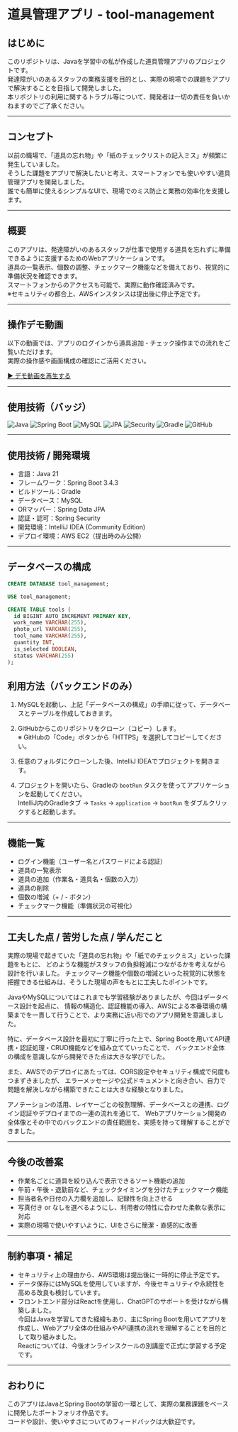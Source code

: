 # 道具管理アプリ - tool-management

## はじめに

このリポジトリは、Javaを学習中の私が作成した道具管理アプリのプロジェクトです。  
発達障がいのあるスタッフの業務支援を目的とし、実際の現場での課題をアプリで解決することを目指して開発しました。  
本リポジトリの利用に関するトラブル等について、開発者は一切の責任を負いかねますのでご了承ください。

---

## コンセプト

以前の職場で、「道具の忘れ物」や「紙のチェックリストの記入ミス」が頻繁に発生していました。  
そうした課題をアプリで解決したいと考え、スマートフォンでも使いやすい道具管理アプリを開発しました。  
誰でも簡単に使えるシンプルなUIで、現場でのミス防止と業務の効率化を支援します。

---

## 概要

このアプリは、発達障がいのあるスタッフが仕事で使用する道具を忘れずに準備できるように支援するためのWebアプリケーションです。  
道具の一覧表示、個数の調整、チェックマーク機能などを備えており、視覚的に準備状況を確認できます。  
スマートフォンからのアクセスも可能で、実際に動作確認済みです。  
※セキュリティの都合上、AWSインスタンスは提出後に停止予定です。

---

## 操作デモ動画

以下の動画では、アプリのログインから道具追加・チェック操作までの流れをご覧いただけます。  
実際の操作感や画面構成の確認にご活用ください。

[▶ デモ動画を再生する](https://github.com/Hiroyuki-12/tool-management-backend/issues/1#issuecomment-2753216448)

---

## 使用技術（バッジ）

![Java](https://img.shields.io/badge/Language-Java%2021-007396?logo=java&logoColor=white)
![Spring Boot](https://img.shields.io/badge/Framework-Spring%20Boot%203.4.3-6DB33F?logo=springboot)
![MySQL](https://img.shields.io/badge/Database-MySQL-4479A1?logo=mysql&logoColor=white)
![JPA](https://img.shields.io/badge/ORM-Spring%20Data%20JPA-000000?logo=hibernate&logoColor=white)
![Security](https://img.shields.io/badge/Security-Spring%20Security-6DB33F?logo=springsecurity)
![Gradle](https://img.shields.io/badge/Build-Gradle-02303A?logo=gradle&logoColor=white)
![GitHub](https://img.shields.io/badge/Repo-GitHub-181717?logo=github)

---

## 使用技術 / 開発環境

- 言語：Java 21
- フレームワーク：Spring Boot 3.4.3
- ビルドツール：Gradle
- データベース：MySQL
- ORマッパー：Spring Data JPA
- 認証・認可：Spring Security
- 開発環境：IntelliJ IDEA (Community Edition)
- デプロイ環境：AWS EC2（提出時のみ公開）

---


## データベースの構成

```sql
CREATE DATABASE tool_management;

USE tool_management;

CREATE TABLE tools (
  id BIGINT AUTO_INCREMENT PRIMARY KEY,
  work_name VARCHAR(255),
  photo_url VARCHAR(255),
  tool_name VARCHAR(255),
  quantity INT,
  is_selected BOOLEAN,
  status VARCHAR(255)
);

```

## 利用方法（バックエンドのみ）
1. MySQLを起動し、上記「データベースの構成」の手順に従って、データベースとテーブルを作成しておきます。

2. GitHubからこのリポジトリをクローン（コピー）します。  
   ※ GitHubの「Code」ボタンから「HTTPS」を選択してコピーしてください。

3. 任意のフォルダにクローンした後、IntelliJ IDEAでプロジェクトを開きます。

4. プロジェクトを開いたら、Gradleの `bootRun` タスクを使ってアプリケーションを起動してください。  
   IntelliJ内のGradleタブ → `Tasks` → `application` → `bootRun` をダブルクリックすると起動します。

---

## 機能一覧

- ログイン機能（ユーザー名とパスワードによる認証）
- 道具の一覧表示
- 道具の追加（作業名・道具名・個数の入力）
- 道具の削除
- 個数の増減（+ / - ボタン）
- チェックマーク機能（準備状況の可視化）

---

## 工夫した点 / 苦労した点 / 学んだこと

実際の現場で起きていた「道具の忘れ物」や「紙でのチェックミス」といった課題をもとに、
どのような機能がスタッフの負担軽減につながるかを考えながら設計を行いました。
チェックマーク機能や個数の増減といった視覚的に状態を把握できる仕組みは、そうした現場の声をもとに工夫したポイントです。

JavaやMySQLについてはこれまでも学習経験がありましたが、今回はデータベース設計を起点に、
情報の構造化、認証機能の導入、AWSによる本番環境の構築までを一貫して行うことで、より実務に近い形でのアプリ開発を意識しました。

特に、データベース設計を最初に丁寧に行った上で、Spring Bootを用いてAPI連携・認証処理・CRUD機能などを組み立てていったことで、
バックエンド全体の構成を意識しながら開発できた点は大きな学びでした。

また、AWSでのデプロイにあたっては、CORS設定やセキュリティ構成で何度もつまずきましたが、
エラーメッセージや公式ドキュメントと向き合い、自力で問題を解決しながら構築できたことは大きな経験となりました。

アノテーションの活用、レイヤーごとの役割理解、データベースとの連携、ログイン認証やデプロイまでの一連の流れを通じて、
Webアプリケーション開発の全体像とその中でのバックエンドの責任範囲を、実感を持って理解することができました。

---

## 今後の改善案

- 作業名ごとに道具を絞り込んで表示できるソート機能の追加
- 午前・午後・退勤前など、チェックタイミングを分けたチェックマーク機能
- 担当者名や日付の入力欄を追加し、記録性を向上させる
- 写真付き or なしを選べるようにし、利用者の特性に合わせた柔軟な表示に対応
- 実際の現場で使いやすいように、UIをさらに簡潔・直感的に改善

---

## 制約事項・補足

- セキュリティ上の理由から、AWS環境は提出後に一時的に停止予定です。
- データ保存にはMySQLを使用していますが、今後セキュリティや永続性を高める改良も検討しています。
- フロントエンド部分はReactを使用し、ChatGPTのサポートを受けながら構築しました。  
  今回はJavaを学習してきた経緯もあり、主にSpring Bootを用いてアプリを作成し、Webアプリ全体の仕組みやAPI連携の流れを理解することを目的として取り組みました。  
  Reactについては、今後オンラインスクールの別講座で正式に学習する予定です。

---

## おわりに

このアプリはJavaとSpring Bootの学習の一環として、実際の業務課題をベースに開発したポートフォリオ作品です。  
コードや設計、使いやすさについてのフィードバックは大歓迎です。  

